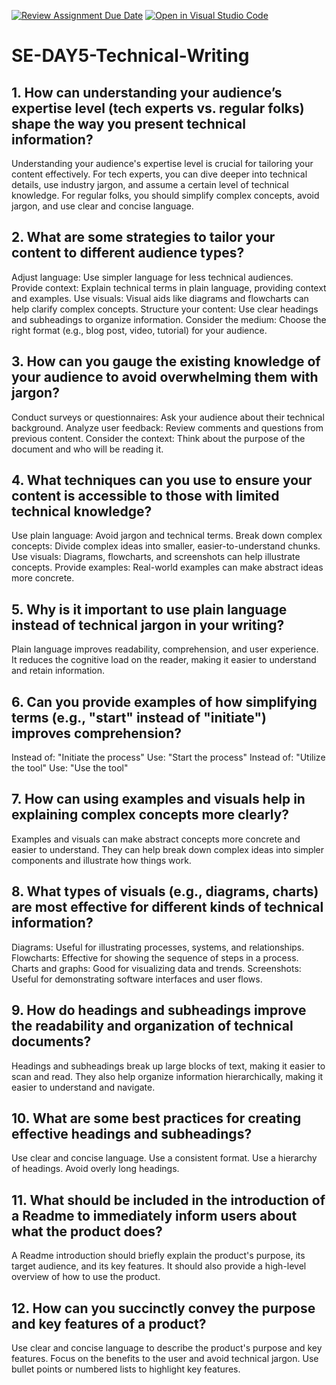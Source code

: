 [![Review Assignment Due Date](https://classroom.github.com/assets/deadline-readme-button-22041afd0340ce965d47ae6ef1cefeee28c7c493a6346c4f15d667ab976d596c.svg)](https://classroom.github.com/a/zsAR-pyY)
[![Open in Visual Studio Code](https://classroom.github.com/assets/open-in-vscode-2e0aaae1b6195c2367325f4f02e2d04e9abb55f0b24a779b69b11b9e10269abc.svg)](https://classroom.github.com/online_ide?assignment_repo_id=17062407&assignment_repo_type=AssignmentRepo)
# SE-DAY5-Technical-Writing

## 1. How can understanding your audience’s expertise level (tech experts vs. regular folks) shape the way you present technical information?
Understanding your audience's expertise level is crucial for tailoring your content effectively. For tech experts, you can dive deeper into technical details, use industry jargon, and assume a certain level of technical knowledge. For regular folks, you should simplify complex concepts, avoid jargon, and use clear and concise language.

## 2. What are some strategies to tailor your content to different audience types?
Adjust language: Use simpler language for less technical audiences.
Provide context: Explain technical terms in plain language, providing context and examples.
Use visuals: Visual aids like diagrams and flowcharts can help clarify complex concepts.
Structure your content: Use clear headings and subheadings to organize information.
Consider the medium: Choose the right format (e.g., blog post, video, tutorial) for your audience.
## 3. How can you gauge the existing knowledge of your audience to avoid overwhelming them with jargon?
Conduct surveys or questionnaires: Ask your audience about their technical background.
Analyze user feedback: Review comments and questions from previous content.
Consider the context: Think about the purpose of the document and who will be reading it.
## 4. What techniques can you use to ensure your content is accessible to those with limited technical knowledge?
Use plain language: Avoid jargon and technical terms.
Break down complex concepts: Divide complex ideas into smaller, easier-to-understand chunks.
Use visuals: Diagrams, flowcharts, and screenshots can help illustrate concepts.
Provide examples: Real-world examples can make abstract ideas more concrete.
## 5. Why is it important to use plain language instead of technical jargon in your writing?
Plain language improves readability, comprehension, and user experience. It reduces the cognitive load on the reader, making it easier to understand and retain information.

## 6. Can you provide examples of how simplifying terms (e.g., "start" instead of "initiate") improves comprehension?
Instead of: "Initiate the process" Use: "Start the process"
Instead of: "Utilize the tool" Use: "Use the tool"
## 7. How can using examples and visuals help in explaining complex concepts more clearly?
Examples and visuals can make abstract concepts more concrete and easier to understand. They can help break down complex ideas into simpler components and illustrate how things work.

## 8. What types of visuals (e.g., diagrams, charts) are most effective for different kinds of technical information?
Diagrams: Useful for illustrating processes, systems, and relationships.
Flowcharts: Effective for showing the sequence of steps in a process.
Charts and graphs: Good for visualizing data and trends.
Screenshots: Useful for demonstrating software interfaces and user flows.

## 9. How do headings and subheadings improve the readability and organization of technical documents?
Headings and subheadings break up large blocks of text, making it easier to scan and read. They also help organize information hierarchically, making it easier to understand and navigate.

## 10. What are some best practices for creating effective headings and subheadings?
Use clear and concise language.
Use a consistent format.
Use a hierarchy of headings.
Avoid overly long headings.
## 11. What should be included in the introduction of a Readme to immediately inform users about what the product does?
A Readme introduction should briefly explain the product's purpose, its target audience, and its key features. It should also provide a high-level overview of how to use the product.

## 12. How can you succinctly convey the purpose and key features of a product?
Use clear and concise language to describe the product's purpose and key features. Focus on the benefits to the user and avoid technical jargon. Use bullet points or numbered lists to highlight key features.

